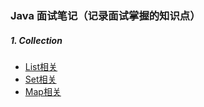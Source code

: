 ### Java 面试笔记（记录面试掌握的知识点）
##### 1. Collection

* [List相关](./Collection/list.md)
* [Set相关](./Collection/set.md)
* [Map相关](./Collection/map.md)
